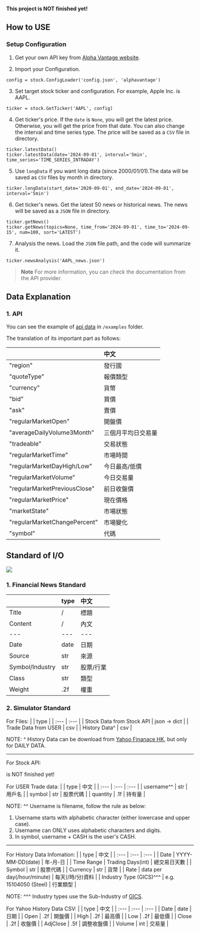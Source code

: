 **This project is NOT finished yet!**

## How to USE
### Setup Configuration
1. Get your own API key from [Alpha Vantage website](https://www.alphavantage.co/support/#api-key).

2. Import your Configuration.
```
config = stock.ConfigLoader('config.json', 'alphavantage')
```

3. Set target stock ticker and configuration. For example, Apple Inc. is AAPL.
```
ticker = stock.GetTicker('AAPL', config)
```

4. Get ticker's price. If the ```date``` is ```None```, you will get the latest price. Otherwise, you will get the price from that date. You can also change the interval and time series type. The price will be saved as a ```CSV``` file in directory.
```
ticker.latestData()
ticker.latestData(date='2024-09-01', interval='5min', time_series='TIME_SERIES_INTRADAY')
```

5. Use ```longData``` if you want long data (since 2000/01/01).The data will be saved as ```CSV``` files by month in directory.
```
ticker.longData(start_date='2020-09-01', end_date='2024-09-01', interval='5min')
```


6. Get ticker's news. Get the latest 50 news or historical news. The news will be saved as a ```JSON``` file in directory.
```
ticker.getNews()
ticker.getNews(topics=None, time_from='2024-09-01', time_to='2024-09-15', num=100, sort='LATEST')
```

7. Analysis the news. Load the ```JSON``` file path, and the code will summarize it.
```
ticker.newsAnalysis('AAPL_news.json')
```

> **Note**
> For more information, you can check the documentation from the API provider.

## Data Explanation

### 1. API

You can see the example of [api data](examples\api.example.json) in ```/examples``` folder.

The translation of its important part as follows:

| | 中文 |
| :--- | :--- |
| "region"| 發行國 |
| "quoteType" | 報價類型 |
| "currency" | 貨幣 |
| "bid" | 買價 |
| "ask" | 賣價 |
| "regularMarketOpen" | 開盤價 |
| "averageDailyVolume3Month" | 三個月平均日交易量 |
| "tradeable" | 交易狀態 |
| "regularMarketTime" | 市場時間 |
| "regularMarketDayHigh/Low" | 今日最高/低價 |
| "regularMarketVolume" | 今日交易量 |
| "regularMarketPreviousClose" | 前日收盤價 |
| "regularMarketPrice" | 現在價格 |
| "marketState" | 市場狀態 |
| "regularMarketChangePercent" | 市場變化 |
| "symbol" | 代碼 |

## Standard of I/O

![](images/flow.drawio_1.png)

### 1. Financial News Standard

|                 | type | 中文    |
|:--------------- |:---- |:----- |
| Title           | /    | 標題    |
| Content         | /    | 內文    |
| ---             | ---  | ---   |
| Date            | date | 日期    |
| Source          | str  | 來源    |
| Symbol/Industry | str  | 股票/行業 |
| Class           | str  | 類型    |
| Weight          | .2f  | 權重    |

### 2. Simulator Standard

For Files:
| | type |
| :--- | :--- |
| Stock Data from Stock API | json -> dict | 
| Trade Data from USER | csv |
| History Data^ | csv |

NOTE: ^ History Data can be download from [Yahoo Finanace HK](https://hk.finance.yahoo.com/quote/AAPL/history?p=AAPL), but only for DAILY DATA. 

---

For Stock API:

is NOT finished yet!

For USER Trade data:
| | type | 中文 |
| :--- | :--- | :--- |
| username^^ | str | 用戶名 |
| symbol | str | 股票代碼 |
| quantity | .1f | 持有量 |

NOTE: ^^ Username is filename, follow the rule as below:

1. Username starts with alphabetic character (either lowercase and upper case).
2. Username can ONLY uses alphabetic characters and digits.
3. In symbol, username + CASH is the user's CASH.

---

For History Data Infomation:
| | type | 中文 |
| :--- | :--- | :--- |
| Date | YYYY-MM-DD(date) | 年-月-日 |
| Time Range | Trading Days(int) | 總交易日天數 | 
| Symbol | str | 股票代碼 |
| Currency | str | 貨幣 |
| Rate | data per day(/hour/minute) | 每天(/時/分)資料 |
| Industry Type (GICS)^^^ | e.g. 15104050 (Steel) | 行業類型 |

NOTE: ^^^ Industry types use the Sub-Industry of [GICS](https://en.wikipedia.org/wiki/Global_Industry_Classification_Standard).

For Yahoo History Data CSV:
| | type | 中文 |
| :--- | :--- | :--- |
| Date | date | 日期 |
| Open | .2f | 開盤價 |
| High | .2f | 最高價 |
| Low | .2f | 最低價 |
| Close | .2f | 收盤價 |
| AdjClose | .5f | 調整收盤價 | 
| Volume | int | 交易量 |
